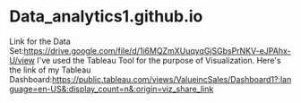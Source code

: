 # Data_analytics1.github.io
Link for the Data Set:https://drive.google.com/file/d/1i6MQZmXUuqyqGjSGbsPrNKV-eJPAhx-U/view
I've used the Tableau Tool for the purpose of Visualization.
Here's the link of my Tableau Dashboard:https://public.tableau.com/views/ValueincSales/Dashboard1?:language=en-US&:display_count=n&:origin=viz_share_link
